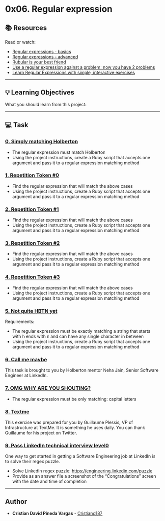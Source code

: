 # 0x06. Regular expression

## :books: Resources
Read or watch:
* [Regular expressions - basics](https://intranet.hbtn.io/rltoken/SJ2eQ7V2iQlCgLc-L96zWg)
* [Regular expressions - advanced](https://intranet.hbtn.io/rltoken/qyjWL-J1_qUaZGR690gH1Q)
* [Rubular is your best friend](https://intranet.hbtn.io/rltoken/WCjn8NgohbQ5NGXEObWZvQ)
* [Use a regular expression against a problem: now you have 2 problems](https://intranet.hbtn.io/rltoken/Zfvv_ydOCvJ_YaBB6eDqVw)
* [Learn Regular Expressions with simple, interactive exercises](https://intranet.hbtn.io/rltoken/Y-OVGcJ5cskdXWIBowiE_A)

---
## :bulb: Learning Objectives
What you should learn from this project:

---
## :computer: Task

### [0. Simply matching Holberton](./0-simply_match_holberton.rb)

 * The regular expression must match Holberton
 * Using the project instructions, create a Ruby script that accepts one argument and pass it to a regular expression matching method


### [1. Repetition Token #0](./1-repetition_token_0.rb)

 * Find the regular expression that will match the above cases
 * Using the project instructions, create a Ruby script that accepts one argument and pass it to a regular expression matching method


### [2. Repetition Token #1](./2-repetition_token_1.rb)

 * Find the regular expression that will match the above cases
 * Using the project instructions, create a Ruby script that accepts one argument and pass it to a regular expression matching method


### [3. Repetition Token #2](./3-repetition_token_2.rb)

 * Find the regular expression that will match the above cases
 * Using the project instructions, create a Ruby script that accepts one argument and pass it to a regular expression matching method


### [4. Repetition Token #3](./4-repetition_token_3.rb)

 * Find the regular expression that will match the above cases
 * Using the project instructions, create a Ruby script that accepts one argument and pass it to a regular expression matching method


### [5. Not quite HBTN yet](./5-beginning_and_end.rb)
Requirements:
 * The regular expression must be exactly matching a string that starts with h ends with n and can have any single character in between
 * Using the project instructions, create a Ruby script that accepts one argument and pass it to a regular expression matching method


### [6. Call me maybe](./6-phone_number.rb)
This task is brought to you by Holberton mentor Neha Jain, Senior Software Engineer at LinkedIn.


### [7. OMG WHY ARE YOU SHOUTING?](./7-OMG_WHY_ARE_YOU_SHOUTING.rb)

 * The regular expression must be only matching: capital letters


### [8. Textme](./100-textme.rb)
This exercise was prepared for you by Guillaume Plessis, VP of Infrastructure at TextMe. It is something he uses daily. You can thank Guillaume for his project on Twitter.


### [9. Pass LinkedIn technical interview level0](./101-passed_linkedin_regex_challenge.jpg)
One way to get started in getting a Software Engineering job at LinkedIn is to solve their regex puzzle.
 * Solve LinkedIn regex puzzle: https://engineering.linkedin.com/puzzle
 * Provide as an answer file a screenshot of the “Congratulations” screen with the date and time of completion

---

## Author
* **Cristian David Pineda Vargas** - [Cristiand187](https://github.com/Cristiand187)